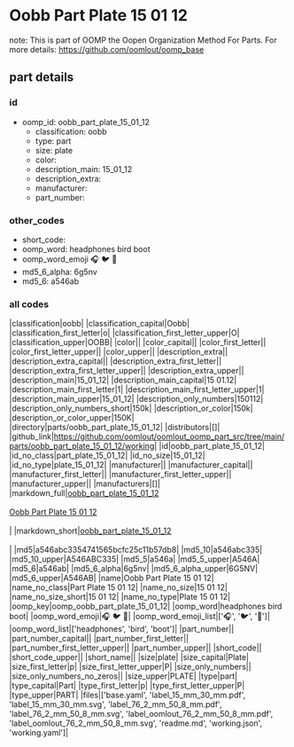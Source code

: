 # Oobb Part Plate 15 01 12  

note: This is part of OOMP the Oopen Organization Method For Parts. For more details: https://github.com/oomlout/oomp_base

##  part details





### id
* oomp_id: oobb_part_plate_15_01_12
  * classification: oobb
  * type: part
  * size: plate
  * color: 
  * description_main: 15_01_12
  * description_extra: 
  * manufacturer: 
  * part_number: 

### other_codes
* short_code: 
* oomp_word: headphones bird boot
* oomp_word_emoji :headphones: :bird: :boot:
* md5_6_alpha: 6g5nv
* md5_6: a546ab

### all codes 
|classification|oobb|
|classification_capital|Oobb|
|classification_first_letter|o|
|classification_first_letter_upper|O|
|classification_upper|OOBB|
|color||
|color_capital||
|color_first_letter||
|color_first_letter_upper||
|color_upper||
|description_extra||
|description_extra_capital||
|description_extra_first_letter||
|description_extra_first_letter_upper||
|description_extra_upper||
|description_main|15_01_12|
|description_main_capital|15 01.12|
|description_main_first_letter|1|
|description_main_first_letter_upper|1|
|description_main_upper|15_01_12|
|description_only_numbers|150112|
|description_only_numbers_short|150k|
|description_or_color|150k|
|description_or_color_upper|150K|
|directory|parts/oobb_part_plate_15_01_12|
|distributors|[]|
|github_link|https://github.com/oomlout/oomlout_oomp_part_src/tree/main/parts/oobb_part_plate_15_01_12/working|
|id|oobb_part_plate_15_01_12|
|id_no_class|part_plate_15_01_12|
|id_no_size|15_01_12|
|id_no_type|plate_15_01_12|
|manufacturer||
|manufacturer_capital||
|manufacturer_first_letter||
|manufacturer_first_letter_upper||
|manufacturer_upper||
|manufacturers|[]|
|markdown_full|[oobb_part_plate_15_01_12](https://github.com/oomlout/oomlout_oomp_part_src/tree/main/parts/oobb_part_plate_15_01_12/working)<br>[](https://github.com/oomlout/oomlout_oomp_part_src/tree/main/parts/oobb_part_plate_15_01_12/working)<br>[Oobb Part Plate 15 01 12](https://github.com/oomlout/oomlout_oomp_part_src/tree/main/parts/oobb_part_plate_15_01_12/working)<br><br>|
|markdown_short|[oobb_part_plate_15_01_12](https://github.com/oomlout/oomlout_oomp_part_src/tree/main/parts/oobb_part_plate_15_01_12/working)<br><br>|
|md5|a546abc3354741565bcfc25c11b57db8|
|md5_10|a546abc335|
|md5_10_upper|A546ABC335|
|md5_5|a546a|
|md5_5_upper|A546A|
|md5_6|a546ab|
|md5_6_alpha|6g5nv|
|md5_6_alpha_upper|6G5NV|
|md5_6_upper|A546AB|
|name|Oobb Part Plate 15 01 12|
|name_no_class|Part Plate 15 01 12|
|name_no_size|15 01 12|
|name_no_size_short|15 01 12|
|name_no_type|Plate 15 01 12|
|oomp_key|oomp_oobb_part_plate_15_01_12|
|oomp_word|headphones bird boot|
|oomp_word_emoji|:headphones: :bird: :boot:|
|oomp_word_emoji_list|[':headphones:', ':bird:', ':boot:']|
|oomp_word_list|['headphones', 'bird', 'boot']|
|part_number||
|part_number_capital||
|part_number_first_letter||
|part_number_first_letter_upper||
|part_number_upper||
|short_code||
|short_code_upper||
|short_name||
|size|plate|
|size_capital|Plate|
|size_first_letter|p|
|size_first_letter_upper|P|
|size_only_numbers||
|size_only_numbers_no_zeros||
|size_upper|PLATE|
|type|part|
|type_capital|Part|
|type_first_letter|p|
|type_first_letter_upper|P|
|type_upper|PART|
|files|['base.yaml', 'label_15_mm_30_mm.pdf', 'label_15_mm_30_mm.svg', 'label_76_2_mm_50_8_mm.pdf', 'label_76_2_mm_50_8_mm.svg', 'label_oomlout_76_2_mm_50_8_mm.pdf', 'label_oomlout_76_2_mm_50_8_mm.svg', 'readme.md', 'working.json', 'working.yaml']|
